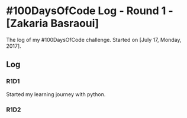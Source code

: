# #100DaysOfCode Log - Round 1 - [Zakaria Basraoui]

The log of my #100DaysOfCode challenge. Started on [July 17, Monday, 2017].

## Log

### R1D1 
Started my learning journey with python. 

### R1D2
